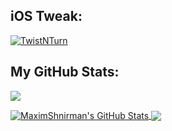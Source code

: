 ## iOS Tweak:

<a href="#stats">
  <img align="center" src="https://havoc.app/package/twistnturn" alt="TwistNTurn">
</a>

## My GitHub Stats:

![](https://github-profile-summary-cards.vercel.app/api/cards/profile-details?username=MaximShnirman&theme=dracula)

<a href="#stats">
  <img align="center" src="https://github-readme-stats.vercel.app/api/top-langs/?username=MaximShnirman&include_all_commits=true&count_private=true&theme=dracula&hide=Perl" alt="MaximShnirman's GitHub Stats">
</a>

<a href="#stats">
  <img align="center" src="https://github-readme-stats.vercel.app/api?username=MaximShnirman&include_all_commits=true&theme=dracula&show_icons=true&count_private=true">
</a>

<!--
**MaximShnirman/MaximShnirman** is a ✨ _special_ ✨ repository because its `README.md` (this file) appears on your GitHub profile.

Here are some ideas to get you started:

- 🔭 I’m currently working on ...
- 🌱 I’m currently learning ...
- 👯 I’m looking to collaborate on ...
- 🤔 I’m looking for help with ...
- 💬 Ask me about ...
- 📫 How to reach me: ...
- 😄 Pronouns: ...
- ⚡ Fun fact: ...
-->
